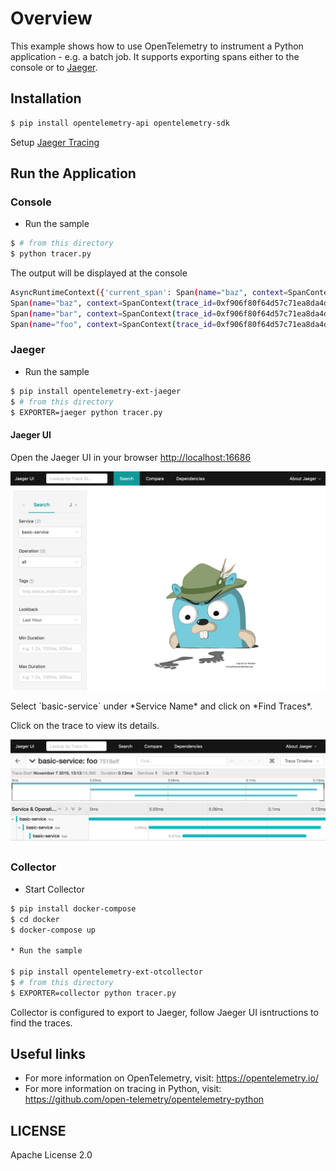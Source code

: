 # Overview

This example shows how to use OpenTelemetry to instrument a Python application - e.g. a batch job.
It supports exporting spans either to the console or to [Jaeger](https://www.jaegertracing.io).

## Installation

```sh
$ pip install opentelemetry-api opentelemetry-sdk
```

Setup [Jaeger Tracing](https://www.jaegertracing.io/docs/latest/getting-started/#all-in-one)

## Run the Application

### Console

* Run the sample

```bash
$ # from this directory
$ python tracer.py
```

The output will be displayed at the console

```bash
AsyncRuntimeContext({'current_span': Span(name="baz", context=SpanContext(trace_id=0xf906f80f64d57c71ea8da4dfbbd2ddf2, span_id=0x5611c1407e06e4d7, trace_state={}))})
Span(name="baz", context=SpanContext(trace_id=0xf906f80f64d57c71ea8da4dfbbd2ddf2, span_id=0x5611c1407e06e4d7, trace_state={}), kind=SpanKind.INTERNAL, parent=Span(name="bar", context=SpanContext(trace_id=0xf906f80f64d57c71ea8da4dfbbd2ddf2, span_id=0x1b9db0e0cc1a3f60, trace_state={})), start_time=2019-11-07T21:26:45.934412Z, end_time=2019-11-07T21:26:45.934567Z)
Span(name="bar", context=SpanContext(trace_id=0xf906f80f64d57c71ea8da4dfbbd2ddf2, span_id=0x1b9db0e0cc1a3f60, trace_state={}), kind=SpanKind.INTERNAL, parent=Span(name="foo", context=SpanContext(trace_id=0xf906f80f64d57c71ea8da4dfbbd2ddf2, span_id=0x1d5d87441ec2f410, trace_state={})), start_time=2019-11-07T21:26:45.934396Z, end_time=2019-11-07T21:26:45.934576Z)
Span(name="foo", context=SpanContext(trace_id=0xf906f80f64d57c71ea8da4dfbbd2ddf2, span_id=0x1d5d87441ec2f410, trace_state={}), kind=SpanKind.INTERNAL, parent=None, start_time=2019-11-07T21:26:45.934369Z, end_time=2019-11-07T21:26:45.934580Z)
```


### Jaeger

* Run the sample

```sh
$ pip install opentelemetry-ext-jaeger
$ # from this directory
$ EXPORTER=jaeger python tracer.py
```

#### Jaeger UI

Open the Jaeger UI in your browser [http://localhost:16686](http://localhost:16686)

<p align="center"><img src="images/jaeger-ui.png?raw=true"/></p>
Select `basic-service` under *Service Name* and click on *Find Traces*.

Click on the trace to view its details.

<p align="center"><img src="./images/jaeger-ui-detail.png?raw=true"/></p>

### Collector

* Start Collector

```sh
$ pip install docker-compose
$ cd docker
$ docker-compose up

* Run the sample

$ pip install opentelemetry-ext-otcollector
$ # from this directory
$ EXPORTER=collector python tracer.py
```

Collector is configured to export to Jaeger, follow Jaeger UI isntructions to find the traces.



## Useful links
- For more information on OpenTelemetry, visit: <https://opentelemetry.io/>
- For more information on tracing in Python, visit: <https://github.com/open-telemetry/opentelemetry-python>

## LICENSE

Apache License 2.0
